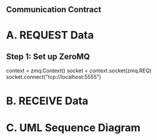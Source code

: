 ## Communication Contract 

# A. REQUEST Data
## Step 1: Set up ZeroMQ

context = zmq.Context()
socket = context.socket(zmq.REQ)
socket.connect("tcp://localhost:5555")




# B. RECEIVE Data

# C. UML Sequence Diagram

